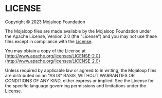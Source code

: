 # LICENSE

Copyright © 2023 Mojaloop Foundation

The Mojaloop files are made available by the Mojaloop Foundation under the Apache License, Version 2.0
(the "License") and you may not use these files except in compliance with the [License](http://www.apache.org/licenses/LICENSE-2.0). 

You may obtain a copy of the License at [http://www.apache.org/licenses/LICENSE-2.0](http://www.apache.org/licenses/LICENSE-2.0)

Unless required by applicable law or agreed to in writing, the Mojaloop files are distributed on an "AS IS" BASIS, WITHOUT WARRANTIES OR CONDITIONS OF ANY KIND, either express or implied. See the License for the specific language governing permissions and limitations under the [License](http://www.apache.org/licenses/LICENSE-2.0).
